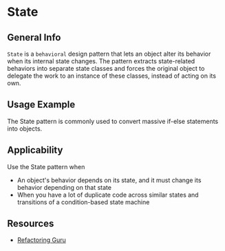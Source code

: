 # State

## General Info

`State` is a `behavioral` design pattern that lets an object alter its behavior when its internal state changes.
The pattern extracts state-related behaviors into separate state classes and forces the original object to delegate the work to an instance of these classes, instead of acting on its own.

## Usage Example

The State pattern is commonly used to convert massive if-else statements into objects.

## Applicability

Use the State pattern when

* An object's behavior depends on its state, and it must change its behavior depending on that state
* When you have a lot of duplicate code across similar states and transitions of a condition-based state machine

## Resources

* [Refactoring Guru](https://refactoring.guru/)
